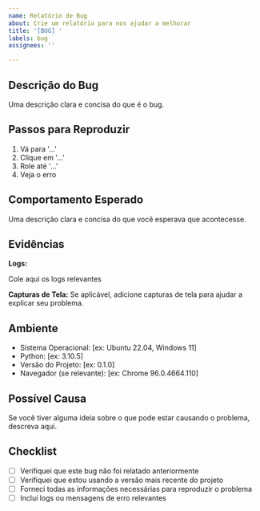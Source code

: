 ```yaml
---
name: Relatório de Bug
about: Crie um relatório para nos ajudar a melhorar
title: '[BUG] '
labels: bug
assignees: ''

---
```


## Descrição do Bug
Uma descrição clara e concisa do que é o bug.

## Passos para Reproduzir
1. Vá para '...'
2. Clique em '...'
3. Role até '...'
4. Veja o erro

## Comportamento Esperado
Uma descrição clara e concisa do que você esperava que acontecesse.

## Evidências
**Logs:**

Cole aqui os logs relevantes


**Capturas de Tela:**
Se aplicável, adicione capturas de tela para ajudar a explicar seu problema.

## Ambiente
 - Sistema Operacional: [ex: Ubuntu 22.04, Windows 11]
 - Python: [ex: 3.10.5]
 - Versão do Projeto: [ex: 0.1.0]
 - Navegador (se relevante): [ex: Chrome 96.0.4664.110]

## Possível Causa
Se você tiver alguma ideia sobre o que pode estar causando o problema, descreva aqui.

## Checklist
- [ ] Verifiquei que este bug não foi relatado anteriormente
- [ ] Verifiquei que estou usando a versão mais recente do projeto
- [ ] Forneci todas as informações necessárias para reproduzir o problema
- [ ] Incluí logs ou mensagens de erro relevantes
